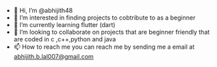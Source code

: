 - 👋 Hi, I’m @abhijith48
- 👀 I’m interested in finding projects to cobtribute to as a beginner
- 🌱 I’m currently learning flutter (dart) 
- 💞️ I’m looking to collaborate on projects that are beginner friendly that are coded in c ,c++,python and java
- 📫 How to reach me you can reach me by sending me a email at abhijith.b.lal007@gmail.com 

<!---
abhijith48/abhijith48 is a ✨ special ✨ repository because its `README.md` (this file) appears on your GitHub profile.
You can click the Preview link to take a look at your changes.
--->
